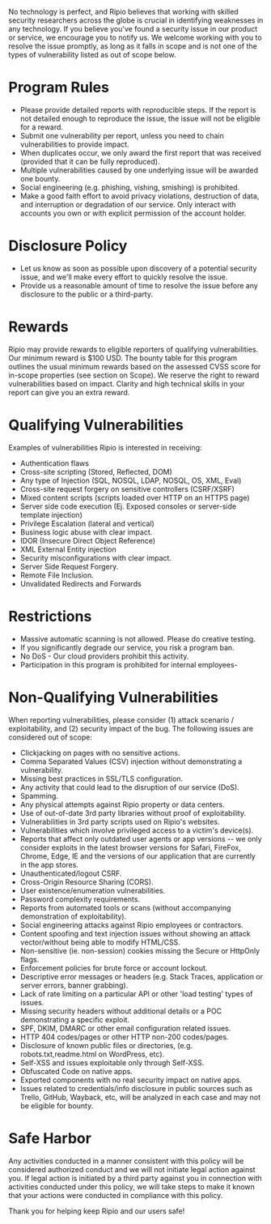 No technology is perfect, and Ripio believes that working with skilled security researchers across the globe is crucial in identifying weaknesses in any technology. If you believe you've found a security issue in our product or service, we encourage you to notify us. We welcome working with you to resolve the issue promptly, as long as it falls in scope and is not one of the types of vulnerability listed as out of scope below.

# Program Rules
* Please provide detailed reports with reproducible steps. If the report is not detailed enough to reproduce the issue, the issue will not be eligible for a reward.
* Submit one vulnerability per report, unless you need to chain vulnerabilities to provide impact.
* When duplicates occur, we only award the first report that was received (provided that it can be fully reproduced).
* Multiple vulnerabilities caused by one underlying issue will be awarded one bounty.
* Social engineering (e.g. phishing, vishing, smishing) is prohibited.
* Make a good faith effort to avoid privacy violations, destruction of data, and interruption or degradation of our service. Only interact with accounts you own or with explicit permission of the account holder.

# Disclosure Policy
* Let us know as soon as possible upon discovery of a potential security issue, and we'll make every effort to quickly resolve the issue.
* Provide us a reasonable amount of time to resolve the issue before any disclosure to the public or a third-party.

# Rewards
Ripio may provide rewards to eligible reporters of qualifying vulnerabilities. Our minimum reward is $100 USD. The bounty table for this program outlines the usual minimum rewards based on the assessed CVSS score for in-scope properties (see section on Scope). We reserve the right to reward vulnerabilities based on impact. Clarity and high technical skills in your report can give you an extra reward.

# Qualifying Vulnerabilities
Examples of vulnerabilities Ripio is interested in receiving:

* Authentication flaws
* Cross-site scripting (Stored, Reflected, DOM)
* Any type of Injection (SQL, NOSQL, LDAP, NOSQL, OS, XML, Eval)
* Cross-site request forgery on sensitive controllers (CSRF/XSRF)
* Mixed content scripts (scripts loaded over HTTP on an HTTPS page)
* Server side code execution (Ej. Exposed consoles or server-side template injection)
* Privilege Escalation (lateral and vertical)
* Business logic abuse with clear impact.
* IDOR (Insecure Direct Object Reference)
* XML External Entity injection
* Security misconfigurations with clear impact.
* Server Side Request Forgery.
* Remote File Inclusion.
* Unvalidated Redirects and Forwards


# Restrictions
* Massive automatic scanning is not allowed. Please do creative testing.
* If you significantly degrade our service, you risk a program ban.
* No DoS - Our cloud providers prohibit this activity.
* Participation in this program is prohibited for internal employees-

# Non-Qualifying Vulnerabilities
When reporting vulnerabilities, please consider (1) attack scenario / exploitability, and (2) security impact of the bug. The following issues are considered out of scope:
* Clickjacking on pages with no sensitive actions.
* Comma Separated Values (CSV) injection without demonstrating a vulnerability.
* Missing best practices in SSL/TLS configuration.
* Any activity that could lead to the disruption of our service (DoS).
* Spamming.
* Any physical attempts against Ripio property or data centers.
* Use of out-of-date 3rd party libraries without proof of exploitability.
* Vulnerabilities in 3rd party scripts used on Ripio's websites.
* Vulnerabilities which involve privileged access to a victim's device(s).
* Reports that affect only outdated user agents or app versions -- we only consider exploits in the latest browser versions for Safari, FireFox, Chrome, Edge, IE and the versions of our application that are currently in the app stores.
* Unauthenticated/logout CSRF.
* Cross-Origin Resource Sharing (CORS).
* User existence/enumeration vulnerabilities.
* Password complexity requirements.
* Reports from automated tools or scans (without accompanying demonstration of exploitability).
* Social engineering attacks against Ripio employees or contractors.
* Content spoofing and text injection issues without showing an attack vector/without being able to modify HTML/CSS.
* Non-sensitive (ie. non-session) cookies missing the Secure or HttpOnly flags.
* Enforcement policies for brute force or account lockout.
* Descriptive error messages or headers (e.g. Stack Traces, application or server errors, banner grabbing).
* Lack of rate limiting on a particular API or other 'load testing' types of issues.
* Missing security headers without additional details or a POC demonstrating a specific exploit.
* SPF, DKIM, DMARC or other email configuration related issues.
* HTTP 404 codes/pages or other HTTP non-200 codes/pages.
* Disclosure of known public files or directories, (e.g. robots.txt,readme.html on WordPress, etc).
* Self-XSS and issues exploitable only through Self-XSS.
* Obfuscated Code on native apps.
* Exported components with no real security impact on native apps.
* Issues related to credentials/info disclosure in public sources such as Trello, GitHub, Wayback, etc, will be analyzed in each case and may not be eligible for bounty.

# Safe Harbor
Any activities conducted in a manner consistent with this policy will be considered authorized conduct and we will not initiate legal action against you. If legal action is initiated by a third party against you in connection with activities conducted under this policy, we will take steps to make it known that your actions were conducted in compliance with this policy.

Thank you for helping keep Ripio and our users safe!
